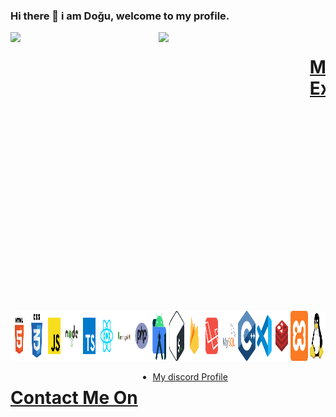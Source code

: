 ### Hi there 👋 i am Doğu, welcome to my profile.
<div style="display:flex onclick="return false;style="pointer-events:none;cursor: not-allowed;" disabled="disabled" class="test">
  
  <a src="#" href="#">  
    <img align="left" width="47%" style="pointer-events:none;cursor: not-allowed;" src="https://github-readme-stats.vercel.app/api/top-langs/?username=doguozgen" /> 
  </a>
  
  <a src="#" href="#">
    <img align="left" width="48%" style="pointer-events:none;cursor: not-allowed;" src="https://github-readme-stats.vercel.app/api?username=doguozgen&show_icons=true&theme=radical" />
  </a>
  
</div>


<div style="display:flex;overflow:auto">
  <a src="#" href="#">
    <h1 style="border:none">Me & My Expretises</h1>
  </a>
</div>


<div style="display:flex; margin-top:20rem">
  <a src="#" href="#"><img style="width:5rem;height:5rem" src="https://raw.githubusercontent.com/doguozgen/doguozgen/fafa3792eb3cd2712ff5fc347e19f1308c0c2529/html.svg"></a>
  <a src="#" href="#"><img style="width:5rem;height:5rem" src="https://raw.githubusercontent.com/doguozgen/doguozgen/main/css.png"></a>
  <a src="#" href="#"><img style="width:5rem;height:5rem" src="https://raw.githubusercontent.com/doguozgen/doguozgen/fafa3792eb3cd2712ff5fc347e19f1308c0c2529/javascript.svg"></a>
  <a src="#" href="#"><img style="width:5rem;height:5rem" src="https://raw.githubusercontent.com/doguozgen/doguozgen/fafa3792eb3cd2712ff5fc347e19f1308c0c2529/nodejs.svg"></a>
  <a src="#" href="#"><img style="width:5rem;height:5rem" src="https://raw.githubusercontent.com/doguozgen/doguozgen/aa68dfa8147194e25f34923ae34827b5b0f8cc80/typescript.svg"></a>
  <a src="#" href="#"><img style="width:5rem;height:5rem" src="https://raw.githubusercontent.com/doguozgen/doguozgen/aa68dfa8147194e25f34923ae34827b5b0f8cc80/react.svg"></a>
  <a src="#" href="#"><img style="width:5rem;height:5rem" src="https://raw.githubusercontent.com/doguozgen/doguozgen/fafa3792eb3cd2712ff5fc347e19f1308c0c2529/mongodb.svg"></a>
  <a src="#" href="#"><img style="width:5rem;height:5rem" src="https://raw.githubusercontent.com/doguozgen/doguozgen/main/php.png"></a>
  <a src="#" href="#"><img style="width:5rem;height:5rem" src="https://raw.githubusercontent.com/doguozgen/doguozgen/fafa3792eb3cd2712ff5fc347e19f1308c0c2529/android-studio.svg"></a>
  <a src="#" href="#"><img style="width:5rem;height:5rem" src="https://raw.githubusercontent.com/doguozgen/doguozgen/fafa3792eb3cd2712ff5fc347e19f1308c0c2529/bash.svg"></a>
  <a src="#" href="#"><img style="width:5rem;height:5rem" src="https://raw.githubusercontent.com/doguozgen/doguozgen/fafa3792eb3cd2712ff5fc347e19f1308c0c2529/firebase.svg"></a>
  <a src="#" href="#"><img style="width:5rem;height:5rem" src="https://raw.githubusercontent.com/doguozgen/doguozgen/fafa3792eb3cd2712ff5fc347e19f1308c0c2529/laravel.svg"></a>
  <a src="#" href="#"><img style="width:5rem;height:5rem" src="https://raw.githubusercontent.com/doguozgen/doguozgen/fafa3792eb3cd2712ff5fc347e19f1308c0c2529/mysql.svg"></a>
  <a src="#" href="#"><img style="width:5rem;height:5rem" src="https://raw.githubusercontent.com/doguozgen/doguozgen/main/cpp.png"></a>
  <a src="#" href="#"><img style="width:5rem;height:5rem" src="https://raw.githubusercontent.com/doguozgen/doguozgen/aa68dfa8147194e25f34923ae34827b5b0f8cc80/vscode.svg"></a>
  <a src="#" href="#"><img style="width:5rem;height:5rem" src="https://raw.githubusercontent.com/doguozgen/doguozgen/aa68dfa8147194e25f34923ae34827b5b0f8cc80/redis.svg"></a>
  <a src="#" href="#"><img style="width:5rem;height:5rem" src="https://raw.githubusercontent.com/doguozgen/doguozgen/dc76c13e85bb1bbd4d6892524c288b6d5ec67dc1/xampp.svg"></a>
  <a src="#" href="#"><img style="width:5rem;height:5rem" src="https://raw.githubusercontent.com/doguozgen/doguozgen/dc76c13e85bb1bbd4d6892524c288b6d5ec67dc1/linux.svg"></a>
</div>

<div style="display:flex;overflow:auto">
  <a src="#" href="#">
    <h1 style="border:none">Contact Me On</h1>
  </a>
  <ul>
    <li><a href="https://discord.com/users/1125959114216976434" rel="nofollow">My discord Profile</a></li>
  </ul>
</div>



<!--<div style="margin-top:20rem"><img style="width:100%;height:75%" src="https://github-readme-streak-stats.herokuapp.com/?user=doguozgen&theme=blue-green"></div>--!>
